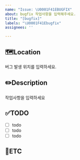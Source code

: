 ```yaml
---
name: "Issue: \U0001F41EBUGFIX"
about: bugfix 작업사항을 입력해주세요.
title: "[bugfix]"
labels: "\U0001F41Ebugfix"
assignees: ''

---
```


🗺️Location
-
버그 발생 위치를 입력하세요.

✏️Description
-
작업사항을 입력하세요

✅TODO
-
- [ ] todo
- [ ] todo
- [ ] todo

🐾ETC
-
